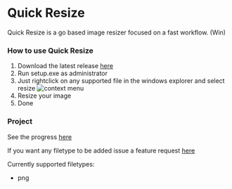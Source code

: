# Quick Resize

Quick Resize is a go based image resizer focused on a fast workflow. (Win)

### How to use Quick Resize

1. Download the latest release [here](https://github.com/juliscrazy/Quick-Resize/releases)
2. Run setup.exe as administrator
3. Just rightclick on any supported file in the windows explorer and select resize
![context menu](https://image.prntscr.com/image/ltkxyPziR_6ROt381dirHw.png)
4. Resize your image
5. Done

### Project

See the progress [here](https://github.com/juliscrazy/Quick-Resize/projects/1)

If you want any filetype to be added issue a feature request [here](https://github.com/juliscrazy/Quick-Resize/issues/new/choose)

Currently supported filetypes: 

- png
